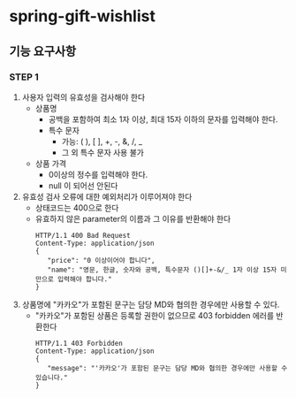 # spring-gift-wishlist
## 기능 요구사항
### STEP 1
1. 사용자 입력의 유효성을 검사해야 한다
   - 상품명
      - 공백을 포함하여 최소 1자 이상, 최대 15자 이하의 문자를 입력해야 한다.
      - 특수 문자
         - 가능: ( ), [ ], +, -, &, /, _
         - 그 외 특수 문자 사용 불가
   - 상품 가격
      - 0이상의 정수를 입력해야 한다.
      - null 이 되어선 안된다
2. 유효성 검사 오류에 대한 예외처리가 이루어져야 한다
   - 상태코드는 400으로 한다
   - 유효하지 않은 parameter의 이름과 그 이유를 반환해야 한다
      ```- json
      HTTP/1.1 400 Bad Request
      Content-Type: application/json
      {
         "price": "0 이상이어야 합니다",
         "name": "영문, 한글, 숫자와 공백, 특수문자 ()[]+-&/_ 1자 이상 15자 미만으로 입력해야 합니다."
      }
      ```
3. 상품명에 "카카오"가 포함된 문구는 담당 MD와 협의한 경우에만 사용할 수 있다. 
   - "카카오"가 포함된 상품은 등록할 권한이 없으므로 403 forbidden 에러를 반환한다
      ```- json
      HTTP/1.1 403 Forbidden
      Content-Type: application/json
      {
         "message": "'카카오'가 포함된 문구는 담당 MD와 협의한 경우에만 사용할 수 있습니다."
      }
      ```